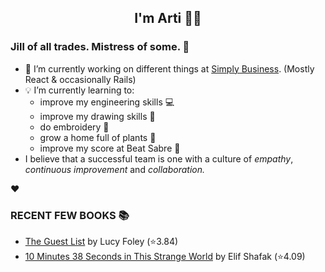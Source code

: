 <div align="center">
  
  ## I'm Arti 👋🏽
  
</div>
  
### Jill of all trades. Mistress of some. 👑

- 🔭 I’m currently working on different things at [Simply Business](https://www.simplybusiness.co.uk). (Mostly React & occasionally Rails)
- 💡 I’m currently learning to:
  - improve my engineering skills 💻
  - improve my drawing skills 🎨
  - do embroidery 🧵
  - grow a home full of plants 🌱
  - improve my score at Beat Sabre 🔼
- I believe that a successful team is one with a culture of _empathy_, _continuous improvement_ and _collaboration._


❤️

### RECENT FEW BOOKS 📚
<!-- GOODREADS-LIST:START -->
- [The Guest List](https://www.goodreads.com/review/show/4095254618?utm_medium=api&utm_source=rss) by Lucy Foley (⭐️3.84)
- [10 Minutes 38 Seconds in This Strange World](https://www.goodreads.com/review/show/3286432272?utm_medium=api&utm_source=rss) by Elif Shafak (⭐️4.09)
<!-- GOODREADS-LIST:END -->

